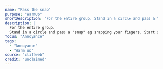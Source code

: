 ```yaml
---
name: "Pass the snap"
purpose: "WarmUp"
shortDescription: "For the entire group. Stand in a circle and pass a \"snap\" eg snapping your fingers. Start simple by just passing it round the circle, then across the circle, but then you can get creative and people can start juggling it and doing tricks and passing it across the circle."
description: |
  For the entire group.
  Stand in a circle and pass a "snap" eg snapping your fingers. Start simple by just passing it round the circle, then across the circle, but then you can get creative and people can start juggling it and doing tricks and passing it across the circle.
focus: "Annoyance"
tags:
  - "Annoyance"
  - "Warm up"
source: "cliffweb"
credit: "unclaimed"
---
```

